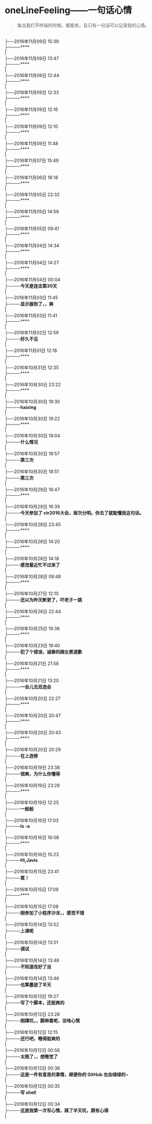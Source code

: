 oneLineFeeling——一句话心情
=============

>每当我打开终端的时候，都能有，且只有一句话可以记录我的心情。


<br />├──2016年11月09日 15:39
<br />├────****
<br />|
<br />├──2016年11月09日 13:47
<br />├────****
<br />|
<br />├──2016年11月09日 12:44
<br />├────****
<br />|
<br />├──2016年11月09日 12:33
<br />├────****
<br />|
<br />├──2016年11月09日 12:16
<br />├────****
<br />|
<br />├──2016年11月09日 12:10
<br />├────****
<br />|
<br />├──2016年11月09日 11:48
<br />├────****
<br />|
<br />├──2016年11月07日 15:49
<br />├────****
<br />|
<br />├──2016年11月06日 18:18
<br />├────****
<br />|
<br />├──2016年11月05日 22:32
<br />├────****
<br />|
<br />├──2016年11月05日 14:59
<br />├────****
<br />|
<br />├──2016年11月05日 09:41
<br />├────****
<br />|
<br />├──2016年11月04日 14:34
<br />├────****
<br />|
<br />├──2016年11月04日 14:27
<br />├────****
<br />|
<br />├──2016年11月04日 00:04
<br />├────**今天是连击第30天**
<br />|
<br />├──2016年11月03日 11:45
<br />├────**显示器到了，，爽**
<br />|
<br />├──2016年11月03日 11:41
<br />├────****
<br />|
<br />├──2016年11月02日 12:59
<br />├────**好久不见**
<br />|
<br />├──2016年11月01日 12:18
<br />├────****
<br />|
<br />├──2016年10月31日 12:35
<br />├────****
<br />|
<br />├──2016年10月30日 23:22
<br />├────****
<br />|
<br />├──2016年10月30日 19:30
<br />├────**haixing**
<br />|
<br />├──2016年10月30日 19:22
<br />├────****
<br />|
<br />├──2016年10月30日 19:04
<br />├────**什么情况**
<br />|
<br />├──2016年10月30日 18:57
<br />├────**第三次**
<br />|
<br />├──2016年10月30日 18:51
<br />├────**第三次**
<br />|
<br />├──2016年10月29日 16:47
<br />├────****
<br />|
<br />├──2016年10月29日 16:39
<br />├────**今天参加了 ctr2016大会，层次分明。你去了就能懂我这句话。**
<br />|
<br />├──2016年10月28日 23:45
<br />├────****
<br />|
<br />├──2016年10月28日 14:20
<br />├────****
<br />|
<br />├──2016年10月28日 14:18
<br />├────**感觉最近忙不过来了**
<br />|
<br />├──2016年10月28日 09:48
<br />├────****
<br />|
<br />├──2016年10月27日 12:10
<br />├────**还以为昨天断更了，吓老子一跳**
<br />|
<br />├──2016年10月26日 22:44
<br />├────****
<br />|
<br />├──2016年10月25日 19:38
<br />├────****
<br />|
<br />├──2016年10月23日 19:40
<br />├────**犯了个错误，诚挚的跟女票道歉**
<br />|
<br />├──2016年10月21日 21:58
<br />├────****
<br />|
<br />├──2016年10月21日 13:20
<br />├────**一会儿去双选会**
<br />|
<br />├──2016年10月20日 22:27
<br />├────****
<br />|
<br />├──2016年10月20日 20:47
<br />├────****
<br />|
<br />├──2016年10月20日 20:43
<br />├────****
<br />|
<br />├──2016年10月20日 20:29
<br />├────**在上选修**
<br />|
<br />├──2016年10月19日 23:38
<br />├────**很爽，为什么你懂得**
<br />|
<br />├──2016年10月19日 23:29
<br />├────****
<br />|
<br />├──2016年10月19日 12:25
<br />├────**一般般**
<br />|
<br />├──2016年10月16日 17:03
<br />├────**ls -a**
<br />|
<br />├──2016年10月16日 16:08
<br />├────****
<br />|
<br />├──2016年10月16日 15:23
<br />├────**Hi,Javis**
<br />|
<br />├──2016年10月15日 23:41
<br />├────**累！**
<br />|
<br />├──2016年10月15日 17:09
<br />├────****
<br />|
<br />├──2016年10月15日 17:08
<br />├────**刚参加了小程序沙龙，，感觉不错**
<br />|
<br />├──2016年10月14日 13:52
<br />├────**上课呢**
<br />|
<br />├──2016年10月14日 13:51
<br />├────**调试**
<br />|
<br />├──2016年10月14日 13:48
<br />├────**不知道改好了没**
<br />|
<br />├──2016年10月14日 13:46
<br />├────**也算墨迹了半天**
<br />|
<br />├──2016年10月13日 19:27
<br />├────**写了个脚本，还挺爽的**
<br />|
<br />├──2016年10月12日 23:28
<br />├────**刚蹲坑，，脚麻着呢，没啥心情**
<br />|
<br />├──2016年10月12日 12:15
<br />├────**还行吧，睡得挺爽的**
<br />|
<br />├──2016年10月12日 00:56
<br />├────**太晚了，，想睡觉了**
<br />|
<br />├──2016年10月12日 00:36
<br />├────**这是一件有意思的事情，顺便你的 GitHub 也会绿绿的~**
<br />|
<br />├──2016年10月12日 00:35
<br />├────**写 shell**
<br />|
<br />├──2016年10月12日 00:34
<br />├────**这是我第一次写心情，踩了半天坑，颇有心得**
<br />|


